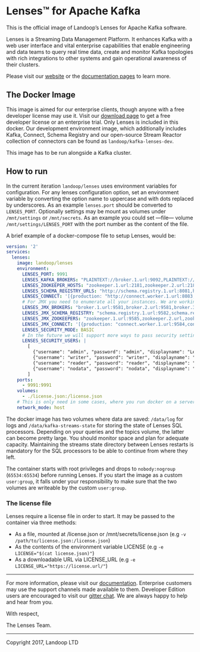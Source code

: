 # Lenses™ for Apache Kafka

This is the official image of Landoop’s Lenses for Apache Kafka software.

Lenses is a Streaming Data Management Platform. It enhances Kafka with a web user interface and vital enterprise capabilities that enable engineering and data teams to query real time data, create and monitor Kafka topologies with rich integrations to other systems and gain operational awareness of their clusters.

Please visit our [website](https://www.landoop.com/) or the [documentation pages](https://www.landoop.com/docs/lenses/) to learn more.


## The Docker Image

This image is aimed for our enterprise clients, though anyone with a free developer license may use it. Visit our [download page](https://www.landoop.com/downloads/) to get a free developer license or an enterprise trial.
Only Lenses is included in this docker. Our development environment image, which additionally includes Kafka, Connect, Schema Registry and our open-source Stream Reactor collection of connectors can be found as `landoop/kafka-lenses-dev`.

This image has to be run alongside a Kafka cluster.


## How to run

In the current iteration `landoop/lenses` uses environment variables for configuration. For any lenses configuration option, set an environment variable by converting the option name to uppercase and with dots replaced by underscores. As an example `lenses.port` should be converted to `LENSES_PORT`. Optionally settings may be mount as volumes under `/mnt/settings` or `/mnt/secrets`. As an example you could set —file— volume `/mnt/settings/LENSES_PORT` with the port number as the content of the file.

A brief example of a docker-compose file to setup Lenses, would be:

```yaml
version: '2'
services:
  lenses:
    image: landoop/lenses
    environment:
      LENSES_PORT: 9991
      LENSES_KAFKA_BROKERS: "PLAINTEXT://broker.1.url:9092,PLAINTEXT://broker.2.url:9092"
      LENSES_ZOOKEEPER_HOSTS: "zookeeper.1.url:2181,zookeeper.2.url:2181/znode"
      LENSES_SCHEMA_REGISTRY_URLS: "http://schema.registry.1.url:8081,http://schema.registry.2.url:8081"
      LENSES_CONNECT: '[{production: "http://connect.worker.1.url:8083,http://connect.worker.2.url:8083"}]'
      # For JMX you need to enumerate all your instances. We are working to improve this.
      LENSES_JMX_BROKERS: "broker.1.url:9581,broker.2.url:9581,broker.3.url:9581"
      LENSES_JMX_SCHEMA_REGISTRY: "schema.registry.1.url:9582,schema.registry.2.url:9582"
      LENSES_JMX_ZOOKEEPERS: "zookeeper.1.url:9585,zookeeper.2.url,zookeeper.1.url:9585,zookeeper.3.url:9585"
      LENSES_JMX_CONNECT: '[{production: "connect.worker.1.url:9584,connect.worker.2.url:9584,connect.worker.3.url:9584"}]'
      LENSES_SECURITY_MODE: BASIC
      # In the future we will support more ways to pass security settings.
      LENSES_SECURITY_USERS: |
        [
          {"username": "admin", "password": "admin", "displayname": "Lenses Admin", "roles": ["admin", "write", "read"]},
          {"username": "writer", "password": "writer", "displayname": "Lenses Writer", "roles": ["read", "write"]},
          {"username": "reader", "password": "reader", "displayname": "Lenses Reader", "roles": ["read"]},
          {"username": "nodata", "password": "nodata", "displayname": "Lenses NoData", "roles": ["nodata"]}
        ]
    ports:
      - 9991:9991
    volumes:
      - ./license.json:/license.json
    # This is only need in some cases, where you run docker on a server that also hosts a service from the Kafka cluster
    network_mode: host
```

The docker image has two volumes where data are saved: `/data/log` for logs and `/data/kafka-streams-state` for storing the state of Lenses SQL processors. Depending on your queries and the topics volume, the latter can become pretty large. You should monitor space and plan for adequate capacity. Maintaining the streams state directory between Lenses restarts is mandatory for the SQL processors to be able to continue from where they left.

The container starts with root privileges and drops to `nobody:nogroup` (`65534:65534`) before running Lenses. If you start the image as a custom `user:group`, it falls under your responsibility to make sure that the two volumes are writeable by the custom `user:group`.

### The license file

Lenses require a license file in order to start. It may be passed to the container via three methods:

- As a file, mounted at /license.json or /mnt/secrets/license.json (e.g `-v /path/to/license.json:/license.json`)
- As the contents of the environment variable LICENSE (e.g `-e LICENSE="$(cat license.json)"`)
- As a downloadable URL via LICENSE_URL (e.g `-e LICENSE_URL="https://license.url/"`)

---

For more information, please visit our [documentation](https://www.landoop.com/docs/lenses/). Enterprise customers may use the support channels made available to them. Developer Edition users are encouraged to visit our [gitter chat](https://gitter.im/Landoop/support). We are always happy to help and hear from you.

With respect,

The Lenses Team.

---

Copyright 2017, Landoop LTD
